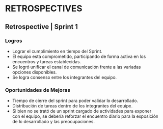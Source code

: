 # RETROSPECTIVES

## Retrospective | Sprint 1

### Logros
- Lograr el cumplimiento en tiempo del Sprint.
- El equipo está comprometido, participando de forma activa en los encuentros y tareas establecidas.
- Se logró unificar el canal de comunicación frente a las variadas opciones disponibles.
- Se logra consenso entre los integrantes del equipo.

### Oportunidades de Mejoras
- Tiempo de cierre del sprint para poder validar lo desarrollado.
- Distribución de tareas dentro de los integrantes del equipo.
- Si bien no se trató de un sprint cargado de actividades para exponer con el equipo, se debería reforzar el encuentro diario para la exposición de lo desarrollado y las preocupaciones.